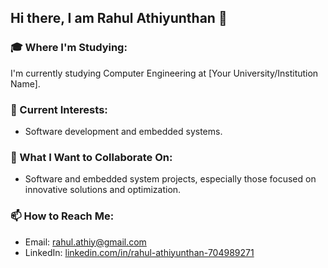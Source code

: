 ## Hi there, I am Rahul Athiyunthan 👋

### 🎓 Where I'm Studying:
I'm currently studying Computer Engineering at [Your University/Institution Name].

### 🌱 Current Interests:
- Software development and embedded systems.

### 👯 What I Want to Collaborate On:
- Software and embedded system projects, especially those focused on innovative solutions and optimization.

### 📫 How to Reach Me:
- Email: [rahul.athiy@gmail.com](mailto:rahul.athiy@gmail.com)
- LinkedIn: [linkedin.com/in/rahul-athiyunthan-704989271](https://linkedin.com/in/rahul-athiyunthan-704989271)
  

